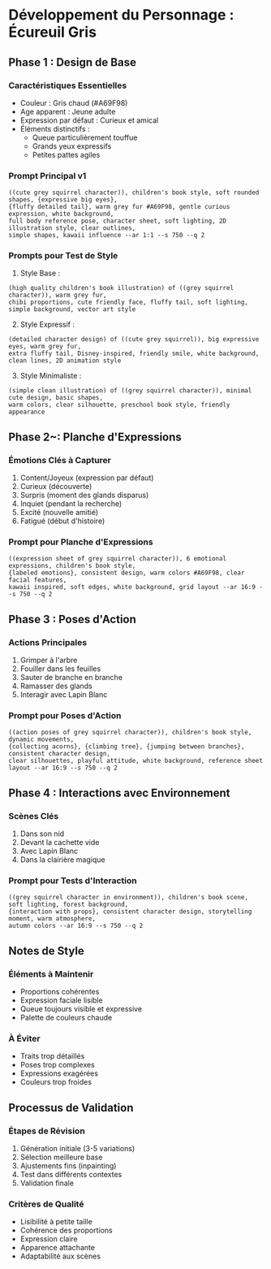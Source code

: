 # Développement du Personnage : Écureuil Gris

## Phase 1 : Design de Base

### Caractéristiques Essentielles
- Couleur : Gris chaud (#A69F98)
- Age apparent : Jeune adulte
- Expression par défaut : Curieux et amical
- Éléments distinctifs :
  * Queue particulièrement touffue
  * Grands yeux expressifs
  * Petites pattes agiles

### Prompt Principal v1
```
((cute grey squirrel character)), children's book style, soft rounded shapes, {expressive big eyes}, 
{fluffy detailed tail}, warm grey fur #A69F98, gentle curious expression, white background, 
full body reference pose, character sheet, soft lighting, 2D illustration style, clear outlines,
simple shapes, kawaii influence --ar 1:1 --s 750 --q 2
```

### Prompts pour Test de Style
1. Style Base :
```
(high quality children's book illustration) of ((grey squirrel character)), warm grey fur, 
chibi proportions, cute friendly face, fluffy tail, soft lighting, simple background, vector art style
```

2. Style Expressif :
```
(detailed character design) of ((cute grey squirrel)), big expressive eyes, warm grey fur, 
extra fluffy tail, Disney-inspired, friendly smile, white background, clean lines, 2D animation style
```

3. Style Minimaliste :
```
(simple clean illustration) of ((grey squirrel character)), minimal cute design, basic shapes, 
warm colors, clear silhouette, preschool book style, friendly appearance
```

## Phase 2~: Planche d'Expressions

### Émotions Clés à Capturer
1. Content/Joyeux (expression par défaut)
2. Curieux (découverte)
3. Surpris (moment des glands disparus)
4. Inquiet (pendant la recherche)
5. Excité (nouvelle amitié)
6. Fatigué (début d'histoire)

### Prompt pour Planche d'Expressions
```
((expression sheet of grey squirrel character)), 6 emotional expressions, children's book style, 
{labeled emotions}, consistent design, warm colors #A69F98, clear facial features, 
kawaii inspired, soft edges, white background, grid layout --ar 16:9 --s 750 --q 2
```

## Phase 3 : Poses d'Action

### Actions Principales
1. Grimper à l'arbre
2. Fouiller dans les feuilles
3. Sauter de branche en branche
4. Ramasser des glands
5. Interagir avec Lapin Blanc

### Prompt pour Poses d'Action
```
((action poses of grey squirrel character)), children's book style, dynamic movements, 
{collecting acorns}, {climbing tree}, {jumping between branches}, consistent character design, 
clear silhouettes, playful attitude, white background, reference sheet layout --ar 16:9 --s 750 --q 2
```

## Phase 4 : Interactions avec Environnement

### Scènes Clés
1. Dans son nid
2. Devant la cachette vide
3. Avec Lapin Blanc
4. Dans la clairière magique

### Prompt pour Tests d'Interaction
```
((grey squirrel character in environment)), children's book scene, soft lighting, forest background, 
{interaction with props}, consistent character design, storytelling moment, warm atmosphere, 
autumn colors --ar 16:9 --s 750 --q 2
```

## Notes de Style

### Éléments à Maintenir
- Proportions cohérentes
- Expression faciale lisible
- Queue toujours visible et expressive
- Palette de couleurs chaude

### À Éviter
- Traits trop détaillés
- Poses trop complexes
- Expressions exagérées
- Couleurs trop froides

## Processus de Validation

### Étapes de Révision
1. Génération initiale (3-5 variations)
2. Sélection meilleure base
3. Ajustements fins (inpainting)
4. Test dans différents contextes
5. Validation finale

### Critères de Qualité
- Lisibilité à petite taille
- Cohérence des proportions
- Expression claire
- Apparence attachante
- Adaptabilité aux scènes